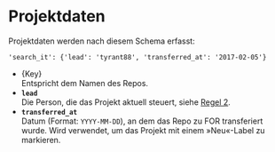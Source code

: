 # Projektdaten

Projektdaten werden nach diesem Schema erfasst:

```
'search_it': {'lead': 'tyrant88', 'transferred_at': '2017-02-05'}
```

* {Key}  
Entspricht dem Namen des Repos.
* __`lead`__  
Die Person, die das Projekt aktuell steuert, siehe [Regel 2](https://github.com/FriendsOfREDAXO/friendsofredaxo.github.io#regeln).
* __`transferred_at`__  
Datum (Format: `YYYY-MM-DD`), an dem das Repo zu FOR transferiert wurde. Wird verwendet, um das Projekt mit einem »Neu«-Label zu markieren.